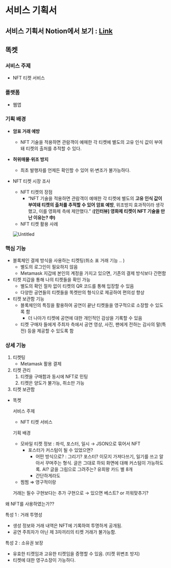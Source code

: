 # 서비스 기획서

## 서비스 기획서 Notion에서 보기 : [Link](https://gusty-snowflake-455.notion.site/b1724b9472bc41ee86d494ffea9865ba)

## 똑켓

### 서비스 주제

- NFT 티켓 서비스

### 플랫폼

- 웹앱

### 기획 배경

- **암표 거래 예방**
    - NFT 기술을 적용하면 관람객이 예매한 각 티켓에 별도의 고유 인식 값이 부여돼 티켓의 출처를 추적할 수 있다.
- **허위매물·위조 방지**
    - 최초 발행자를 언제든 확인할 수 있어 위·변조가 불가능하다.
- NFT 티켓 시장 조사
    - NFT 티켓의 장점
        - “NFT 기술을 적용하면 관람객이 예매한 각 티켓에 별도의 **고유 인식 값이 부여돼 티켓의 출처를 추적할 수 있어 암표 예방**, 위조방지 효과적이라 생각했고, 이를 영화제 측에 제안했다.” (**[인터뷰] 영화제 티켓이 NFT 기술을 만난 이유는? 中)**
    - NFT 티켓 활용 사례
        
     ![Untitled](https://user-images.githubusercontent.com/76838814/230250149-3a128820-5b6f-4fdd-ab1a-f380fa4b648b.png)   
        

### 핵심 기능

- 블록체인 결제 방식을 사용하는 티켓팅(취소 표 거래 기능 .. )
    - 별도의 로그인이 필요하지 않음
    - Metamask 지갑에 본인의 계정을 가지고 있으면, 기존의 결제 방식보다 간편함
- 티켓 지갑을 통해 나의 티켓들을 확인 가능
    - 별도의 확인 절차 없이 티켓의 QR 코드를 통해 입장할 수 있음
    - 다양한 공연들의 티켓들을 똑켓만의 형식으로 제공하여 편의성 향상
- 티켓 보관함 기능
    - 블록체인의 특징을 활용하여 공연이 끝난 티켓들을 영구적으로 소장할 수 있도록 함
        - 더 나아가 티켓에 공연에 대한 개인적인 감상을 기록할 수 있음
    - 티켓 구매자 들에게 주최자 측에서 공연 영상, 사진, 팬에게 전하는 감사의 말(특전) 등을 제공할 수 있도록 함

### 상세 기능

1. 티켓팅
    - Metamask 활용 결제 
2. 티켓 관리
    1. 티켓을 구매함과 동시에 NFT로 민팅
    2. 티켓은 양도가 불가능, 취소만 가능
3. 티켓 보관함

- 똑켓
    
    서비스 주제
    
    - NFT 티켓 서비스
    
    기획 배경 
    
    - 모바일 티켓 정보 : 좌석, 포스터, 일시 → JSON으로 묶어서 NFT
        - 포스터가 커스텀이 될 수 있었으면?
            - 어떤 방식으로? : 그리기? 포스터? 이모지 가져다쓰기, 일기를 쓰고 알아서 꾸며주는 형식. 글은 그대로 하되 화면에 대해 커스텀이 가능하도록. AI? 글을 그림으로 그려주는? 유희왕 카드 별 8개
            - 간단하게라도
    - 찜찜 ⇒ 영구적이랑
    
    거래는 필수 구현보다는 추가 구현으로 → 있으면 베스트? or 끼워맞추기?
    

왜 NFT를 사용하였는가??

특성 1 : 거래 투명성

- 생성 정보와 거래 내역은 NFT에 기록하여 투명하게 공개됨.
- 공연 주최자가 아닌 제 3자끼리의 티켓 거래가 불가능함.

특성 2 : 소유권 보장

- 유효한 티켓임과 고유한 티켓임을 증명할 수 있음. (티켓 위변조 방지)
- 티켓에 대한 영구소장이 가능하다.